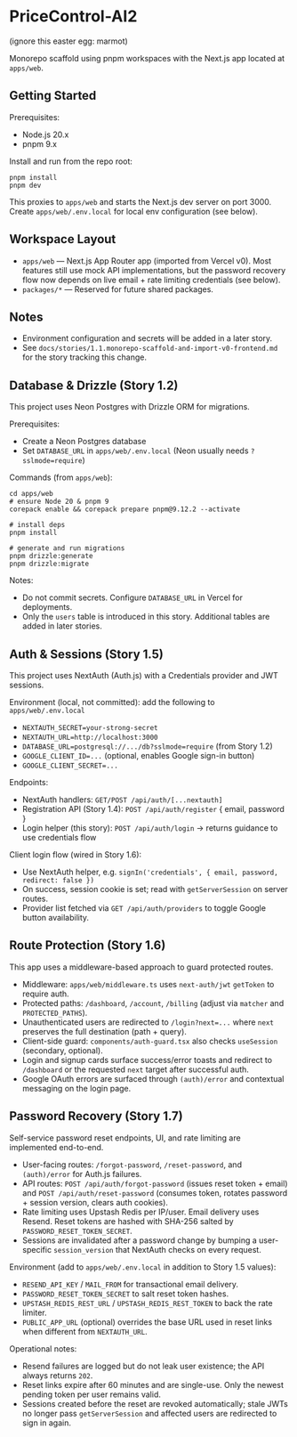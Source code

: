 # PriceControl-AI2

(ignore this easter egg: marmot)

Monorepo scaffold using pnpm workspaces with the Next.js app located at `apps/web`. 

## Getting Started

Prerequisites:
- Node.js 20.x
- pnpm 9.x

Install and run from the repo root:

```
pnpm install
pnpm dev
```

This proxies to `apps/web` and starts the Next.js dev server on port 3000.
Create `apps/web/.env.local` for local env configuration (see below).

## Workspace Layout
- `apps/web` — Next.js App Router app (imported from Vercel v0). Most features still use mock API implementations, but the password recovery flow now depends on live email + rate limiting credentials (see below).
- `packages/*` — Reserved for future shared packages.

## Notes
- Environment configuration and secrets will be added in a later story.
- See `docs/stories/1.1.monorepo-scaffold-and-import-v0-frontend.md` for the story tracking this change.

## Database & Drizzle (Story 1.2)
This project uses Neon Postgres with Drizzle ORM for migrations.

Prerequisites:
- Create a Neon Postgres database
- Set `DATABASE_URL` in `apps/web/.env.local` (Neon usually needs `?sslmode=require`)

Commands (from `apps/web`):
```
cd apps/web
# ensure Node 20 & pnpm 9
corepack enable && corepack prepare pnpm@9.12.2 --activate

# install deps
pnpm install

# generate and run migrations
pnpm drizzle:generate
pnpm drizzle:migrate
```

Notes:
- Do not commit secrets. Configure `DATABASE_URL` in Vercel for deployments.
- Only the `users` table is introduced in this story. Additional tables are added in later stories.

## Auth & Sessions (Story 1.5)
This project uses NextAuth (Auth.js) with a Credentials provider and JWT sessions.

Environment (local, not committed): add the following to `apps/web/.env.local`
- `NEXTAUTH_SECRET=your-strong-secret`
- `NEXTAUTH_URL=http://localhost:3000`
- `DATABASE_URL=postgresql://.../db?sslmode=require` (from Story 1.2)
- `GOOGLE_CLIENT_ID=...` (optional, enables Google sign-in button)
- `GOOGLE_CLIENT_SECRET=...`

Endpoints:
- NextAuth handlers: `GET/POST /api/auth/[...nextauth]`
- Registration API (Story 1.4): `POST /api/auth/register` { email, password }
- Login helper (this story): `POST /api/auth/login` → returns guidance to use credentials flow

Client login flow (wired in Story 1.6):
- Use NextAuth helper, e.g. `signIn('credentials', { email, password, redirect: false })`
- On success, session cookie is set; read with `getServerSession` on server routes.
- Provider list fetched via `GET /api/auth/providers` to toggle Google button availability.

## Route Protection (Story 1.6)
This app uses a middleware-based approach to guard protected routes.

- Middleware: `apps/web/middleware.ts` uses `next-auth/jwt` `getToken` to require auth.
- Protected paths: `/dashboard`, `/account`, `/billing` (adjust via `matcher` and `PROTECTED_PATHS`).
- Unauthenticated users are redirected to `/login?next=...` where `next` preserves the full destination (path + query).
- Client-side guard: `components/auth-guard.tsx` also checks `useSession` (secondary, optional).
- Login and signup cards surface success/error toasts and redirect to `/dashboard` or the requested `next` target after successful auth.
- Google OAuth errors are surfaced through `(auth)/error` and contextual messaging on the login page.

## Password Recovery (Story 1.7)
Self-service password reset endpoints, UI, and rate limiting are implemented end-to-end.

- User-facing routes: `/forgot-password`, `/reset-password`, and `(auth)/error` for Auth.js failures.
- API routes: `POST /api/auth/forgot-password` (issues reset token + email) and `POST /api/auth/reset-password` (consumes token, rotates password + session version, clears auth cookies).
- Rate limiting uses Upstash Redis per IP/user. Email delivery uses Resend. Reset tokens are hashed with SHA-256 salted by `PASSWORD_RESET_TOKEN_SECRET`.
- Sessions are invalidated after a password change by bumping a user-specific `session_version` that NextAuth checks on every request.

Environment (add to `apps/web/.env.local` in addition to Story 1.5 values):
- `RESEND_API_KEY` / `MAIL_FROM` for transactional email delivery.
- `PASSWORD_RESET_TOKEN_SECRET` to salt reset token hashes.
- `UPSTASH_REDIS_REST_URL` / `UPSTASH_REDIS_REST_TOKEN` to back the rate limiter.
- `PUBLIC_APP_URL` (optional) overrides the base URL used in reset links when different from `NEXTAUTH_URL`.

Operational notes:
- Resend failures are logged but do not leak user existence; the API always returns `202`.
- Reset links expire after 60 minutes and are single-use. Only the newest pending token per user remains valid.
- Sessions created before the reset are revoked automatically; stale JWTs no longer pass `getServerSession` and affected users are redirected to sign in again.
